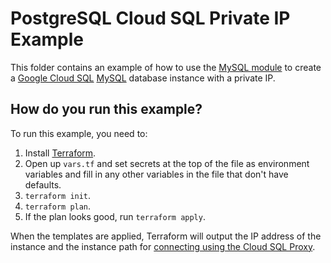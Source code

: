 # PostgreSQL Cloud SQL Private IP Example

This folder contains an example of how to use the [MySQL module](/modules/mysql) to create a [Google Cloud SQL](https://cloud.google.com/sql/) 
[MySQL](https://cloud.google.com/sql/docs/mysql/) database instance with a private IP. 

## How do you run this example?

To run this example, you need to:

1. Install [Terraform](https://www.terraform.io/).
1. Open up `vars.tf` and set secrets at the top of the file as environment variables and fill in any other variables in
   the file that don't have defaults. 
1. `terraform init`.
1. `terraform plan`.
1. If the plan looks good, run `terraform apply`.

When the templates are applied, Terraform will output the IP address of the instance 
and the instance path for [connecting using the Cloud SQL Proxy](https://cloud.google.com/sql/docs/mysql/connect-admin-proxy). 
